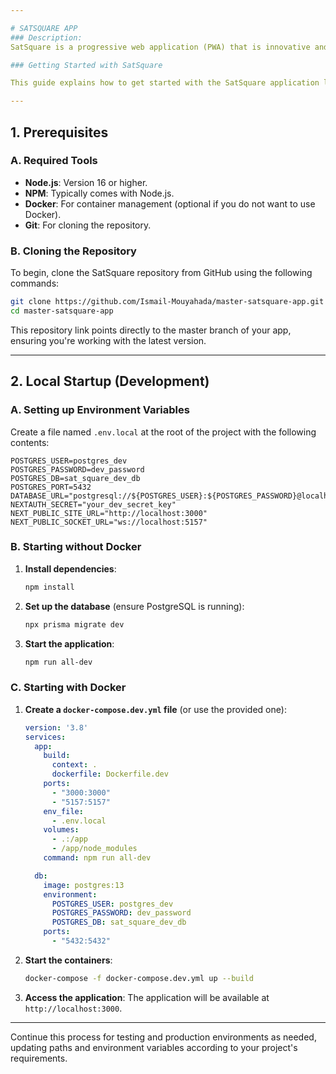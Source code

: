 ```yaml
---

# SATSQUARE APP
### Description:
SatSquare is a progressive web application (PWA) that is innovative and inclusive, designed to enhance user engagement. By integrating blockchain technology with interactive games, SatSquare offers a unique experience where users can engage in fun activities while contributing to charitable causes.

### Getting Started with SatSquare

This guide explains how to get started with the SatSquare application locally for development, testing environments, and production, with or without Docker.

---
```


## 1. **Prerequisites**

### A. **Required Tools**
- **Node.js**: Version 16 or higher.
- **NPM**: Typically comes with Node.js.
- **Docker**: For container management (optional if you do not want to use Docker).
- **Git**: For cloning the repository.

### B. **Cloning the Repository**
To begin, clone the SatSquare repository from GitHub using the following commands:
```bash
git clone https://github.com/Ismail-Mouyahada/master-satsquare-app.git
cd master-satsquare-app
```
This repository link points directly to the master branch of your app, ensuring you're working with the latest version.

---

## 2. **Local Startup (Development)**

### A. **Setting up Environment Variables**

Create a file named `.env.local` at the root of the project with the following contents:
```env
POSTGRES_USER=postgres_dev
POSTGRES_PASSWORD=dev_password
POSTGRES_DB=sat_square_dev_db
POSTGRES_PORT=5432
DATABASE_URL="postgresql://${POSTGRES_USER}:${POSTGRES_PASSWORD}@localhost:${POSTGRES_PORT}/${POSTGRES_DB}"
NEXTAUTH_SECRET="your_dev_secret_key"
NEXT_PUBLIC_SITE_URL="http://localhost:3000"
NEXT_PUBLIC_SOCKET_URL="ws://localhost:5157"
```

### B. **Starting without Docker**

1. **Install dependencies**:
   ```bash
   npm install
   ```

2. **Set up the database** (ensure PostgreSQL is running):
   ```bash
   npx prisma migrate dev
   ```

3. **Start the application**:
   ```bash
   npm run all-dev
   ```

### C. **Starting with Docker**

1. **Create a `docker-compose.dev.yml` file** (or use the provided one):
   ```yaml
   version: '3.8'
   services:
     app:
       build:
         context: .
         dockerfile: Dockerfile.dev
       ports:
         - "3000:3000"
         - "5157:5157"
       env_file:
         - .env.local
       volumes:
         - .:/app
         - /app/node_modules
       command: npm run all-dev

     db:
       image: postgres:13
       environment:
         POSTGRES_USER: postgres_dev
         POSTGRES_PASSWORD: dev_password
         POSTGRES_DB: sat_square_dev_db
       ports:
         - "5432:5432"
   ```

2. **Start the containers**:
   ```bash
   docker-compose -f docker-compose.dev.yml up --build
   ```

3. **Access the application**: The application will be available at `http://localhost:3000`.

---

Continue this process for testing and production environments as needed, updating paths and environment variables according to your project's requirements.
